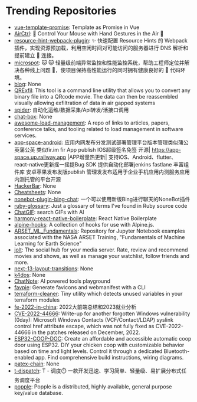 # Trending Repositories

- [vue-template-promise](https://github.com/antfu/vue-template-promise): Template as Promise in Vue
- [AirCtrl](https://github.com/pentilm/AirCtrl): 🤙 Control Your Mouse with Hand Gestures in the Air 🤙
- [resource-hint-webpack-plugin](https://github.com/Ruimve/resource-hint-webpack-plugin): ✨ 快速配置 Resource Hints 的 Webpack 插件，实现资源预加载，利用空闲时间对可能访问的服务器进行 DNS 解析和提前建立 👋 连接。
- [microspot](https://github.com/Ruimve/microspot): 🐱 🐱 轻量级前端异常监控和性能监控系统，帮助工程师定位并解决各种线上问题 🐞，使项目保持高性能运行的同时拥有健康良好的 🚗 代码环境。
- [blog](https://github.com/xxsoftware/blog): None
- [QRExfil](https://github.com/Shell-Company/QRExfil): This tool is a command line utility that allows you to convert any binary file into a QRcode movie. The data can then be reassembled visually allowing exfiltration of data in air gapped systems 
- [spider](https://github.com/Yac87300/spider): 自动化运维/数据采集/Api转发/活接口调用
- [chat-box](https://github.com/felizdevida/chat-box): None
- [awesome-load-management](https://github.com/StanzaSystems/awesome-load-management): A repo of links to articles, papers, conference talks, and tooling related to load management in software services.
- [app-space-android](https://github.com/appspa/app-space-android): 应用内网发布分发测试部署管理平台版本管理类似蒲公英蒲公英 类似fir.im fir App publish IOS超级签名免签 开源| https://app-space.up.railway.app |APP增量热更新| 支持iOS、Android、flutter、 react-native更新摇一摇提Bug SDK 提供自动化部署jenkins fastlane 丰富组件库 安卓苹果发布发版publish 管理发发布适用于企业手机应用内测服务应用内测托管的平台开源
- [HackerBar](https://github.com/HackerBar-Sec/HackerBar): None
- [Cheatsheets](https://github.com/poonam-adlakha/Cheatsheets): None
- [nonebot-plugin-bing-chat](https://github.com/Harry-Jing/nonebot-plugin-bing-chat): 一个可以使用新版Bing进行聊天的NoneBot插件
- [ruby-glossary](https://github.com/tenderlove/ruby-glossary): Just a glossary of terms I've found in Ruby source code
- [ChatGIF](https://github.com/hellovigoss/ChatGIF): search GIFs with AI
- [harmony-react-native-boilerplate](https://github.com/harmony-framework/harmony-react-native-boilerplate): React Native Boilerplate
- [alpine-hooks](https://github.com/ryangjchandler/alpine-hooks): A collection of hooks for use with Alpine.js.
- [ARSET_ML_Fundamentals](https://github.com/NASAARSET/ARSET_ML_Fundamentals): Repository for Jupyter Notebook examples associated with the NASA ARSET Training, "Fundamentals of Machine Learning for Earth Science" 
- [jolt](https://github.com/Dan6erbond/jolt): The social hub for your media server. Rate, review and recommend movies and shows, as well as manage your watchlist, follow friends and more.
- [next-13-layout-transitions](https://github.com/lmatteis/next-13-layout-transitions): None
- [k4dos](https://github.com/clstatham/k4dos): None
- [ChatNote](https://github.com/OpenSourceDavy/ChatNote): AI powered tools playground
- [favpie](https://github.com/pixel-point/favpie): Generate favicons and webmanifest with a CLI
- [terraform-cleaner](https://github.com/sylwit/terraform-cleaner): Tiny utility which detects unused variables in your terraform modules
- [fe-2022-in-china](https://github.com/i5ting/fe-2022-in-china): 2022大前端总结和2023就业分析
- [CVE-2022-44666](https://github.com/j00sean/CVE-2022-44666): Write-up for another forgotten Windows vulnerability (0day): Microsoft Windows Contacts (VCF/Contact/LDAP) syslink control href attribute escape, which was not fully fixed as CVE-2022-44666 in the patches released on December, 2022.
- [ESP32-COOP-DOC](https://github.com/ESP32-COOP/ESP32-COOP-DOC): Create an affordable and accessible automatic coop door using ESP32. DIY your chicken coop with customizable behavior based on time and light levels. Control it through a dedicated Bluetooth-enabled app. Find comprehensive build instructions, wiring diagrams.
- [patex-chain](https://github.com/patex-ecosystem/patex-chain): None
- [t-dispatch](https://github.com/Touch-Sun/t-dispatch): T - 调度⏱️ 一款开发迅速、学习简单、轻量级、易扩展分布式任务调度平台
- [popple](https://github.com/hoorayman/popple): Popple is a distributed, highly available, general purpose key/value database.
